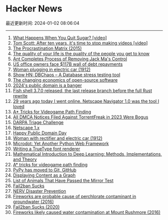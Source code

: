 # Hacker News

最近更新时间: 2024-01-02 08:06:04

--- 
1. [What Happens When You Quit Sugar? [video]](https://www.youtube.com/watch?v=86uC5fgraiI) 
2. [Tom Scott: After ten years, it's time to stop making videos [video]](https://www.youtube.com/watch?v=7DKv5H5Frt0) 
3. [The Procrastination Matrix (2015)](https://waitbutwhy.com/2015/03/procrastination-matrix.html) 
4. [The quality of your life is the quality of the people you get to know](https://jakeseliger.com/2023/11/28/the-quality-of-your-life-is-the-quality-of-the-people-you-get-to-know-illuminating-the-david-brooks-way/) 
5. [Ant Completes Process of Removing Jack Ma's Control](https://www.bloomberg.com/news/articles/2023-12-30/ant-completes-process-of-removing-billionaire-jack-ma-s-control) 
6. [US office owners face $117B wall of debt repayments](https://www.ft.com/content/4ed9e5b0-f3de-422a-9a07-a328ebf2340c) 
7. [Woman plugging in electric car (1912)](https://nyheritage.contentdm.oclc.org/digital/collection/p16694coll20/id/35/) 
8. [Show HN: DBChaos – A Database stress testing tool](https://github.com/adaptive-scale/dbchaos) 
9. [The changing economics of open-source software](https://siliconangle.com/2023/12/31/changing-economics-open-source-software/) 
10. [2024's public domain is a banger](https://pluralistic.net/2023/12/20/em-oh-you-ess-ee/) 
11. [Fish shell 3.7.0 released, the last release branch before the full Rust rewrite](https://github.com/fish-shell/fish-shell/releases/tag/3.7.0) 
12. [29 years ago today I went online. Netscape Navigator 1.0 was the tool I loved](https://winworldpc.com/product/netscape-navigator/1x) 
13. [A* Tricks for Videogame Path Finding](https://timmastny.com/blog/a-star-tricks-for-videogame-path-finding/) 
14. [All DMCA Notices Filed Against TorrentFreak in 2023 Were Bogus](https://torrentfreak.com/all-dmca-notices-filed-against-torrentfreak-in-2023-were-bogus-240101/) 
15. [DARPA Triage Challenge](https://triagechallenge.darpa.mil/) 
16. [Netscape 1.x](https://winworldpc.com/product/netscape-navigator/1x) 
17. [Happy Public Domain Day](https://publicdomainreview.org/blog/2024/01/public-domain-day-2024/) 
18. [Woman with rectifier and electric car (1912)](https://nyheritage.contentdm.oclc.org/digital/collection/p16694coll20/id/35/) 
19. [Microdot: Yet Another Python Web Framework](https://blog.miguelgrinberg.com/post/microdot-yet-another-python-web-framework) 
20. [Writing a TrueType font renderer](https://axleos.com/writing-a-truetype-font-renderer/) 
21. [Mathematical Introduction to Deep Learning: Methods, Implementations, and Theory](https://arxiv.org/abs/2310.20360) 
22. [A* tricks for videogame path finding](https://timmastny.com/blog/a-star-tricks-for-videogame-path-finding/) 
23. [PyPy has moved to Git, GitHub](https://www.pypy.org/posts/2023/12/pypy-moved-to-git-github.html) 
24. [Displaying Content as a Graph](https://thisisimportant.net/posts/content-as-a-graph/) 
25. [List of Animals That Have Passed the Mirror Test](https://www.animalcognition.org/2015/04/15/list-of-animals-that-have-passed-the-mirror-test/) 
26. [Fail2ban Sucks](https://j3s.sh/thought/fail2ban-sux.html) 
27. [NERV Disaster Prevention](https://nerv.app/en/) 
28. [Fireworks are probable cause of perchlorate contaminant in groundwater (2016)](https://www.usgs.gov/news/national-news-release/fireworks-likely-caused-water-contamination-mount-rushmore) 
29. [Fail2ban Sucks (2020)](https://j3s.sh/thought/fail2ban-sux.html) 
30. [Fireworks likely caused water contamination at Mount Rushmore (2016)](https://www.usgs.gov/news/national-news-release/fireworks-likely-caused-water-contamination-mount-rushmore) 
